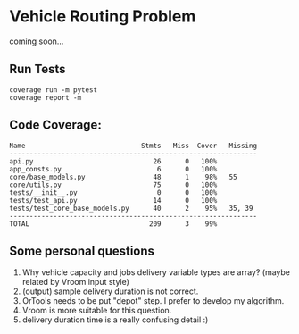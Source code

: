 # Vehicle Routing Problem
coming soon...

## Run Tests
```shell
coverage run -m pytest
coverage report -m
```

## Code Coverage:
```doctest
Name                             Stmts   Miss  Cover   Missing
--------------------------------------------------------------
api.py                              26      0   100%
app_consts.py                        6      0   100%
core/base_models.py                 48      1    98%   55
core/utils.py                       75      0   100%
tests/__init__.py                    0      0   100%
tests/test_api.py                   14      0   100%
tests/test_core_base_models.py      40      2    95%   35, 39
--------------------------------------------------------------
TOTAL                              209      3    99%
```

## Some personal questions
1) Why vehicle capacity and jobs delivery variable types are array? (maybe related by Vroom input style)
2) (output) sample delivery duration is not correct.
3) OrTools needs to be put "depot" step. I prefer to develop my algorithm.
4) Vroom is more suitable for this question.
5) delivery duration time is a really confusing detail :)